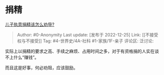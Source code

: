 # 捐精
[儿子执意捐精该怎么劝导?](https://www.zhihu.com/question/36410707/answer/2814697641)

> Author: #0-Anonymity
> Last update: [发布于 2022-12-25]
> Link: [[不接受权与不接受]]
> Tag: #4-世界史/4A-社科 #1-家族/1F-亲子
> 评论区:
> 泛讨论:

实际上以捐精的要求之高、手续之麻烦、占用时间之多，对于有资格捐的人实在谈不上什么“赚钱”。

而且这是好事，何必劝阻，应该鼓励。
